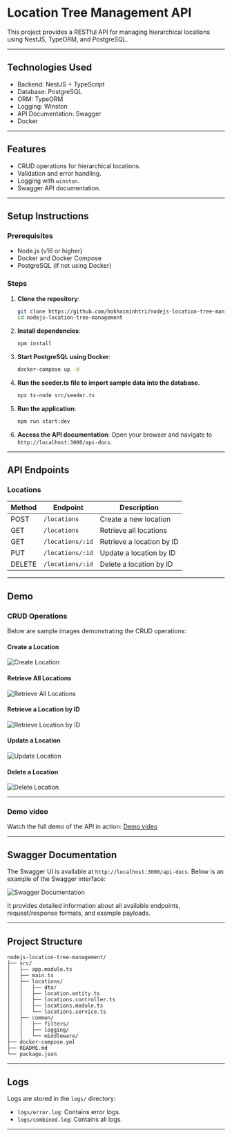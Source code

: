# Location Tree Management API

This project provides a RESTful API for managing hierarchical locations using NestJS, TypeORM, and PostgreSQL.

---

## Technologies Used

- Backend: NestJS + TypeScript
- Database: PostgreSQL
- ORM: TypeORM
- Logging: Winston
- API Documentation: Swagger
- Docker

---

## Features

- CRUD operations for hierarchical locations.
- Validation and error handling.
- Logging with `winston`.
- Swagger API documentation.

---

## Setup Instructions

### Prerequisites

- Node.js (v16 or higher)
- Docker and Docker Compose
- PostgreSQL (if not using Docker)

### Steps

1. **Clone the repository**:

   ```bash
   git clone https://github.com/hokhacminhtri/nodejs-location-tree-management
   cd nodejs-location-tree-management
   ```

2. **Install dependencies**:

   ```bash
   npm install
   ```

3. **Start PostgreSQL using Docker**:

   ```bash
   docker-compose up -d
   ```

4. **Run the seeder.ts file to import sample data into the database.**

   ```bash
   npx ts-node src/seeder.ts
   ```

5. **Run the application**:

   ```bash
   npm run start:dev
   ```

6. **Access the API documentation**:
   Open your browser and navigate to `http://localhost:3000/api-docs`.

---

## API Endpoints

### Locations

| Method | Endpoint         | Description               |
| ------ | ---------------- | ------------------------- |
| POST   | `/locations`     | Create a new location     |
| GET    | `/locations`     | Retrieve all locations    |
| GET    | `/locations/:id` | Retrieve a location by ID |
| PUT    | `/locations/:id` | Update a location by ID   |
| DELETE | `/locations/:id` | Delete a location by ID   |

---

## Demo

### CRUD Operations

Below are sample images demonstrating the CRUD operations:

#### **Create a Location**

![Create Location](docs/images/create-location.png)

#### **Retrieve All Locations**

![Retrieve All Locations](docs/images/retrieve-all-locations.png)

#### **Retrieve a Location by ID**

![Retrieve Location by ID](docs/images/retrieve-location-by-id.png)

#### **Update a Location**

![Update Location](docs/images/update-location.png)

#### **Delete a Location**

![Delete Location](docs/images/delete-location.png)

---

### Demo video

Watch the full demo of the API in action:
[Demo video](docs/videos/demo.mp4)

---

## Swagger Documentation

The Swagger UI is available at `http://localhost:3000/api-docs`. Below is an example of the Swagger interface:

![Swagger Documentation](docs/images/swagger-ui.png)

It provides detailed information about all available endpoints, request/response formats, and example payloads.

---

## Project Structure

```
nodejs-location-tree-management/
├── src/
│   ├── app.module.ts
│   ├── main.ts
│   ├── locations/
│   │   ├── dto/
│   │   ├── location.entity.ts
│   │   ├── locations.controller.ts
│   │   ├── locations.module.ts
│   │   └── locations.service.ts
│   ├── common/
│   │   ├── filters/
│   │   ├── logging/
│   │   └── middleware/
├── docker-compose.yml
├── README.md
└── package.json
```

---

## Logs

Logs are stored in the `logs/` directory:

- `logs/error.log`: Contains error logs.
- `logs/combined.log`: Contains all logs.

---
